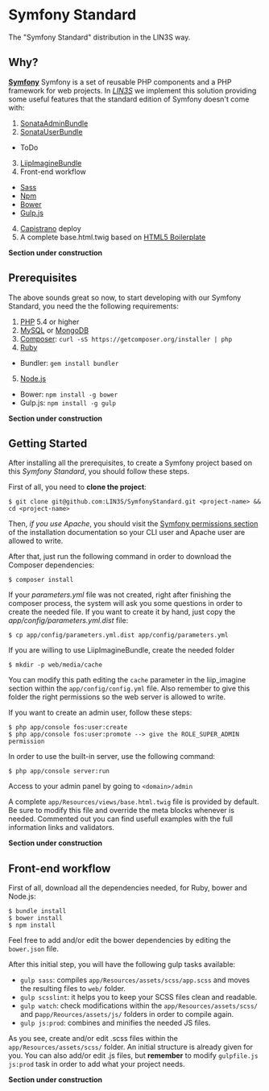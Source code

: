Symfony Standard
===========================
The "Symfony Standard" distribution in the LIN3S way.

Why?
----
[**Symfony**][1] Symfony is a set of reusable PHP components and a PHP framework for web projects. In
[*LIN3S*][2] we implement this solution providing some useful features that the standard edition of
Symfony doesn't come with:

1. [SonataAdminBundle][3]
2. [SonataUserBundle][4]
 * ToDo
3. [LiipImagineBundle][5]
3. Front-end workflow
 * [Sass][6]
 * [Npm][7]
 * [Bower][8]
 * [Gulp.js][9]
4. [Capistrano][10] deploy
5. A complete base.html.twig based on [HTML5 Boilerplate][11]

**Section under construction**

Prerequisites
-------------
The above sounds great so now, to start developing with our Symfony Standard, you need the the following
requirements:

1. [PHP][12] 5.4 or higher
2. [MySQL][13] or [MongoDB][14]
3. [Composer][15]: `curl -sS https://getcomposer.org/installer | php`
4. [Ruby][16]
  * Bundler: `gem install bundler`
5. [Node.js][17]
  * Bower: `npm install -g bower`
  * Gulp.js: `npm install -g gulp`

**Section under construction**

Getting Started
---------------
After installing all the prerequisites, to create a Symfony project based on this *Symfony Standard*,
you should follow these steps.

First of all, you need to **clone the project**:
```
$ git clone git@github.com:LIN3S/SymfonyStandard.git <project-name> && cd <project-name>
```

Then, *if you use Apache*, you should visit the [Symfony permissions section][18] of the
installation documentation so your CLI user and Apache user are allowed to write.

After that, just run the following command in order to download the Composer dependencies:
```
$ composer install
```

If your *parameters.yml* file was not created, right after finishing the composer process,
the system will ask you some questions in order to create the needed file. If you want to
create it by hand, just copy the *app/config/parameters.yml.dist* file:
```
$ cp app/config/parameters.yml.dist app/config/parameters.yml
```

If you are willing to use LiipImagineBundle, create the needed folder
```
$ mkdir -p web/media/cache
```
You can modify this path editing the `cache` parameter in the liip_imagine section
within the `app/config/config.yml` file. Also remember to give this folder the right
permissions so the web server is allowed to write.

If you want to create an admin user, follow these steps:
```
$ php app/console fos:user:create
$ php app/console fos:user:promote --> give the ROLE_SUPER_ADMIN permission
```

In order to use the built-in server, use the following command:
```
$ php app/console server:run
```

Access to your admin panel by going to `<domain>/admin`

A complete `app/Resources/views/base.html.twig` file is provided by default.
Be sure to modify this file and override the meta blocks whenever is needed. Commented
out you can find usefull examples with the full information links and validators.

**Section under construction**

Front-end workflow
------------------

First of all, download all the dependencies needed, for Ruby, bower and Node.js:
```
$ bundle install
$ bower install
$ npm install
```

Feel free to add and/or edit the bower dependencies by editing the `bower.json` file.

After this initial step, you will have the following gulp tasks available:
* `gulp sass`: compiles `app/Resources/assets/scss/app.scss` and moves the resulting files to `web/` folder.
* `gulp scsslint`: it helps you to keep your SCSS files clean and readable.
* `gulp watch`: check modifications within the `app/Resources/assets/scss/` and p`app/Reources/assets/js/` folders in order to compile again.
* `gulp js:prod`: combines and minifies the needed JS files.

As you see, create and/or edit .scss files within the `app/Resources/assets/scss/` folder. An
initial structure is already given for you. You can also add/or edit .js files, but **remember**
to modify `gulpfile.js` `js:prod` task in order to add what your project needs.

**Section under construction**

[1]: http://symfony.com/
[2]: http://lin3s.com
[3]: https://sonata-project.org/bundles/admin
[4]: https://sonata-project.org/bundles/user
[5]: http://sass-lang.com/
[6]: https://github.com/liip/LiipImagineBundle
[7]: https://www.npmjs.com/
[8]: http://bower.io/
[9]: http://gulpjs.com/
[10]: http://capistranorb.com/
[11]: https://html5boilerplate.com/
[12]: http://php.net
[13]: http://dev.mysql.com/downloads/
[14]: https://www.mongodb.org/
[15]: https://getcomposer.org/
[16]: https://www.ruby-lang.org/en/downloads/
[17]: https://nodejs.org/download/
[18]: http://symfony.com/doc/current/book/installation.html#book-installation-permissions
